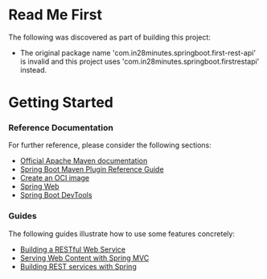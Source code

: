 # Read Me First
The following was discovered as part of building this project:

* The original package name 'com.in28minutes.springboot.first-rest-api' is invalid and this project uses 'com.in28minutes.springboot.firstrestapi' instead.

# Getting Started

### Reference Documentation
For further reference, please consider the following sections:

* [Official Apache Maven documentation](https://maven.apache.org/guides/index.html)
* [Spring Boot Maven Plugin Reference Guide](https://docs.spring.io/spring-boot/docs/3.0.0-M3/maven-plugin/reference/html/)
* [Create an OCI image](https://docs.spring.io/spring-boot/docs/3.0.0-M3/maven-plugin/reference/html/#build-image)
* [Spring Web](https://docs.spring.io/spring-boot/docs/3.0.0-M3/reference/htmlsingle/#web)
* [Spring Boot DevTools](https://docs.spring.io/spring-boot/docs/3.0.0-M3/reference/htmlsingle/#using.devtools)

### Guides
The following guides illustrate how to use some features concretely:

* [Building a RESTful Web Service](https://spring.io/guides/gs/rest-service/)
* [Serving Web Content with Spring MVC](https://spring.io/guides/gs/serving-web-content/)
* [Building REST services with Spring](https://spring.io/guides/tutorials/rest/)

